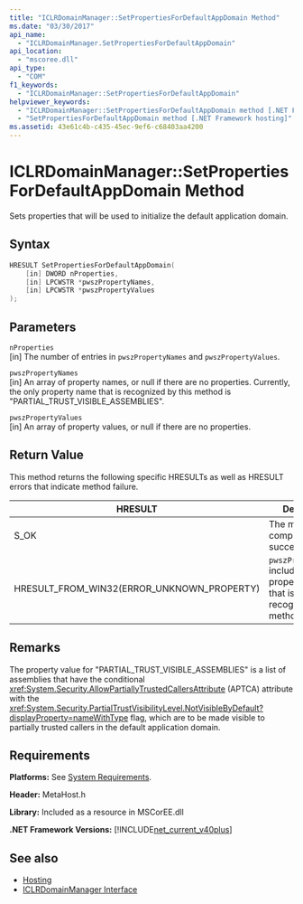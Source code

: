 ```yaml
---
title: "ICLRDomainManager::SetPropertiesForDefaultAppDomain Method"
ms.date: "03/30/2017"
api_name: 
  - "ICLRDomainManager.SetPropertiesForDefaultAppDomain"
api_location: 
  - "mscoree.dll"
api_type: 
  - "COM"
f1_keywords: 
  - "ICLRDomainManager::SetPropertiesForDefaultAppDomain"
helpviewer_keywords: 
  - "ICLRDomainManager::SetPropertiesForDefaultAppDomain method [.NET Framework hosting]"
  - "SetPropertiesForDefaultAppDomain method [.NET Framework hosting]"
ms.assetid: 43e61c4b-c435-45ec-9ef6-c68403aa4200
---
```

# ICLRDomainManager::SetPropertiesForDefaultAppDomain Method
Sets properties that will be used to initialize the default application domain.  
  
## Syntax  
  
```cpp  
HRESULT SetPropertiesForDefaultAppDomain(  
    [in] DWORD nProperties,  
    [in] LPCWSTR *pwszPropertyNames,  
    [in] LPCWSTR *pwszPropertyValues  
);  
```  
  
## Parameters  
 `nProperties`  
 [in] The number of entries in `pwszPropertyNames` and `pwszPropertyValues`.  
  
 `pwszPropertyNames`  
 [in] An array of property names, or null if there are no properties. Currently, the only property name that is recognized by this method is "PARTIAL_TRUST_VISIBLE_ASSEMBLIES".  
  
 `pwszPropertyValues`  
 [in] An array of property values, or null if there are no properties.  
  
## Return Value  
 This method returns the following specific HRESULTs as well as HRESULT errors that indicate method failure.  
  
|HRESULT|Description|  
|-------------|-----------------|  
|S_OK|The method completed successfully.|  
|HRESULT_FROM_WIN32(ERROR_UNKNOWN_PROPERTY)|`pwszPropertyNames` includes a property name that is not recognized by this method.|  
  
## Remarks  
 The property value for "PARTIAL_TRUST_VISIBLE_ASSEMBLIES" is a list of assemblies that have the conditional <xref:System.Security.AllowPartiallyTrustedCallersAttribute> (APTCA) attribute with the <xref:System.Security.PartialTrustVisibilityLevel.NotVisibleByDefault?displayProperty=nameWithType> flag, which are to be made visible to partially trusted callers in the default application domain.  
  
## Requirements  
 **Platforms:** See [System Requirements](../../get-started/system-requirements.md).  
  
 **Header:** MetaHost.h  
  
 **Library:** Included as a resource in MSCorEE.dll  
  
 **.NET Framework Versions:** [!INCLUDE[net_current_v40plus](../../../../includes/net-current-v40plus-md.md)]  
  
## See also

- [Hosting](index.md)
- [ICLRDomainManager Interface](iclrdomainmanager-interface.md)
